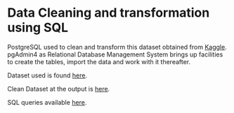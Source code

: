 # Data Cleaning and transformation using SQL

  PostgreSQL used to clean and transform this dataset obtained from [Kaggle](https://www.kaggle.com/datasets/tmthyjames/nashville-housing-data). pgAdmin4 as Relational Database Management System brings up facilities to create the tables, import the data and work with it thereafter.

Dataset used is found [here](/Data%20Cleaning%20-%20Nashville%20Housing/Nashville%20Housing%20Data%20for%20Data%20Cleaning.csv).

Clean Dataset at the output is [here](/Data%20Cleaning%20-%20Nashville%20Housing/Nashville_Housing_cleaned.csv).

 SQL queries available [here](/Data%20Cleaning%20-%20Nashville%20Housing/Data_Cleaning_Nashville_Housing.sql).